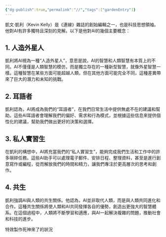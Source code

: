 ```yaml
---
{"dg-publish":true,"permalink":"//","tags":["gardenEntry"]}
---
```



凱文·凱利（Kevin Kelly）是《連線》雜誌的創始編輯之一，也是科技思想領袖。他對AI有許多獨特且深刻的見解。以下是他對AI的幾個主要概念：
## 1. 人造外星人

凱利將AI視為一種“人造外星人”，意思是說，AI的智慧和人類智慧有本質上的不同。AI不僅僅是人類智慧的模仿，而是獨立存在的一種新型智慧，就像外星智慧一樣。這種智慧在某些方面可能超越人類，但在其他方面可能完全不同，這種差異帶來了巨大的潛力和未知的挑戰。

## 2. 耳語者

凱利認為，AI將成為我們的“耳語者”，在我們日常生活中提供無處不在的建議和幫助。這些AI耳語者會理解我們的偏好、需求和行為模式，並根據這些信息來提供個性化的建議，幫助我們做出更好的決策和選擇。

## 3. 私人實習生

在凱利的構想中，AI將充當我們的“私人實習生”，能夠完成我們生活和工作中的許多瑣碎任務。這些AI助手可以處理電子郵件、安排日程、整理資料，甚至是進行創意寫作或編程，從而解放我們的時間和精力，讓我們專注於更高層次的思考和創作。

## 4. 共生

凱利強調AI與人類的共生關係。他認為，AI並非取代人類，而是與人類共同進化和合作。這種共生關係將使人類和AI共同發揮各自的優勢，創造出更強大的智慧體系。在這個過程中，人類將不斷學習和適應，與AI一起解決複雜的問題，推動社會和科技的進步。

特效製作死神來了的狀況

